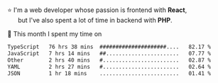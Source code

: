 ⭐ I'm a web developer whose passion is frontend with <b>React</b>,<br/>
&nbsp; &nbsp; &nbsp; but I've also spent a lot of time in backend with <b>PHP</b>.

📅 This month I spent my time on

<!--START_SECTION:waka-->

```txt
TypeScript   76 hrs 38 mins  #####################....   82.17 %
JavaScript   7 hrs 14 mins   ##.......................   07.77 %
Other        2 hrs 40 mins   #........................   02.87 %
YAML         2 hrs 27 mins   #........................   02.64 %
JSON         1 hr 18 mins    .........................   01.41 %
```

<!--END_SECTION:waka-->
